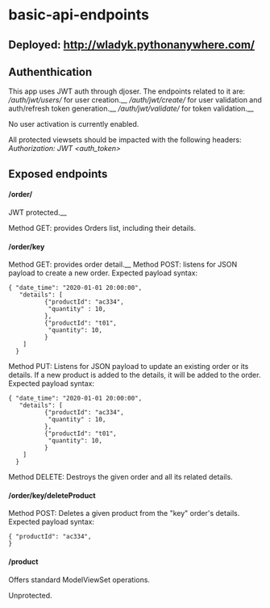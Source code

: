 # basic-api-endpoints

## Deployed: http://wladyk.pythonanywhere.com/

## Authenthication

This app uses JWT auth through djoser. The endpoints related to it are:
_/auth/jwt/users/_ for user creation.__
_/auth/jwt/create/_ for user validation and auth/refresh token generation.__
_/auth/jwt/validate/_ for token validation.__

No user activation is currently enabled.

All protected viewsets should be impacted with the following headers:
_Authorization: JWT <auth_token>_ 

## Exposed endpoints

#### /order/
JWT protected.__

Method GET: provides Orders list, including their details.

#### /order/key
Method GET: provides order detail.__
Method POST: listens for JSON payload to create a new order. Expected payload syntax:
```
{ "date_time": "2020-01-01 20:00:00",
   "details": [
          {"productId": "ac334",
           "quantity" : 10,
          },
          {"productId": "t01",
           "quantity": 10,
          }
    ]
  }
```
Method PUT: Listens for JSON payload to update an existing order or its details. If a new product is added to the details, it will be added to the order. Expected payload syntax: 
```
{ "date_time": "2020-01-01 20:00:00",
   "details": [
          {"productId": "ac334",
           "quantity" : 10,
          },
          {"productId": "t01",
           "quantity": 10,
          }
    ]
  }
```
Method DELETE: Destroys the given order and all its related details.

#### /order/key/deleteProduct
Method POST: Deletes a given product from the "key" order's details.
Expected payload syntax:

```
{ "productId": "ac334",
}
```
#### /product
Offers standard ModelViewSet operations.

Unprotected.

